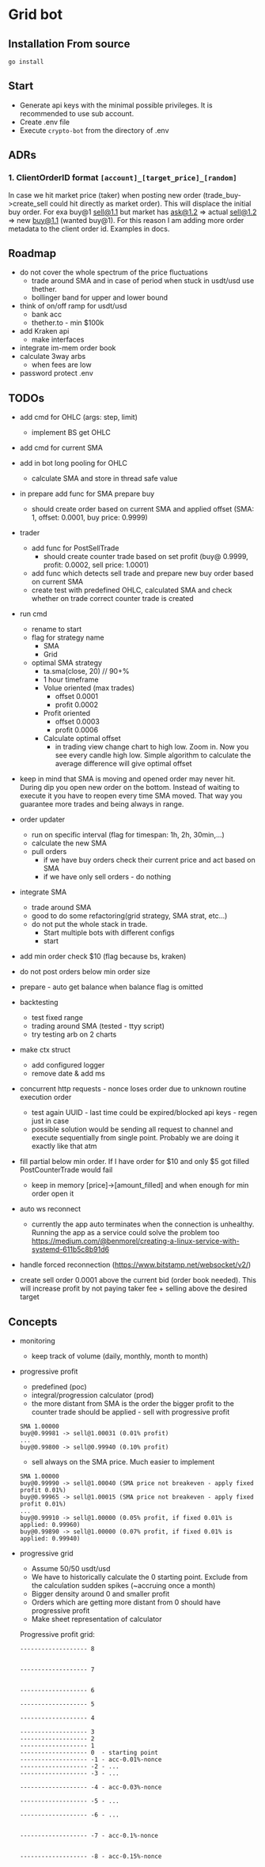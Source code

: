 # Grid bot

## Installation From source
```
go install
```

## Start
- Generate api keys with the minimal possible privileges. It is recommended to use sub account.
- Create .env file
- Execute `crypto-bot` from the directory of .env

## ADRs

### 1. ClientOrderID format `[account]_[target_price]_[random]`
In case we hit market price (taker) when posting new order (trade_buy->create_sell could hit directly as market order). This will displace the initial buy order. For exa buy@1 sell@1.1 but market has ask@1.2 => actual sell@1.2 =>  new buy@1.1 (wanted buy@1). For this reason I am adding more order metadata to the client order id.
Examples in docs.

## Roadmap
- do not cover the whole spectrum of the price fluctuations
    - trade around SMA and in case of period when stuck in usdt/usd use thether.
    - bollinger band for upper and lower bound
- think of on/off ramp for usdt/usd
    - bank acc
    - thether.to - min $100k
- add Kraken api
    - make interfaces
- integrate im-mem order book
- calculate 3way arbs
    - when fees are low
- password protect .env

## TODOs
- add cmd for OHLC (args: step, limit)
    - implement BS get OHLC
- add cmd for current SMA
- add in bot long pooling for OHLC
    - calculate SMA and store in thread safe value

- in prepare add func for SMA prepare buy 
    - should create order based on current SMA and applied offset (SMA: 1, offset: 0.0001, buy price: 0.9999)
- trader
    - add func for PostSellTrade
        - should create counter trade based on set profit (buy@ 0.9999, profit: 0.0002, sell price: 1.0001)
    - add func which detects sell trade and prepare new buy order based on current SMA
    - create test with predefined OHLC, calculated SMA and check whether on trade correct counter trade is created 
- run cmd
    - rename to start
    - flag for strategy name
        - SMA
        - Grid
    - optimal SMA strategy
        - ta.sma(close, 20) // 90+%
        - 1 hour timeframe
        - Volue oriented (max trades)
            - offset 0.0001
            - profit 0.0002
        - Profit oriented
            - offset 0.0003
            - profit 0.0006
        - Calculate optimal offset
            - in trading view change chart to high low. Zoom in. Now you see every candle high low. Simple algorithm to calculate the average difference will give optimal offset

- keep in mind that SMA is moving and opened order may never hit. During dip you open new order on the bottom. Instead of waiting to execute it you have to reopen every time SMA moved. That way you guarantee more trades and being always in range.
- order updater
    - run on specific interval (flag for timespan: 1h, 2h, 30min,...)
    - calculate the new SMA
    - pull orders
        - if we have buy orders check their current price and act based on SMA
        - if we have only sell orders - do nothing

- integrate SMA
    - trade around SMA
    - good to do some refactoring(grid strategy, SMA strat, etc...)
    - do not put the whole stack in trade. 
        - Start multiple bots with different configs
        - start 
- add min order check $10 (flag because bs, kraken)
- do not post orders below min order size
- prepare - auto get balance when balance flag is omitted

- backtesting
    - test fixed range
    - trading around SMA (tested - ttyy script)
    - try testing arb on 2 charts

- make ctx struct
    - add configured logger
    - remove date & add ms

- concurrent http requests - nonce loses order due to unknown routine execution order
    - test again UUID - last time could be expired/blocked api keys - regen just in case
    - possible solution would be sending all request to channel and execute sequentially from single point. Probably we are doing it exactly like that atm

- fill partial below min order. If I have order for $10 and only $5 got filled PostCounterTrade would fail
    - keep in memory [price]->[amount_filled] and when enough for min order open it

- auto ws reconnect
    - currently the app auto terminates when the connection is unhealthy. Running the app as a service could solve the problem too
    https://medium.com/@benmorel/creating-a-linux-service-with-systemd-611b5c8b91d6
- handle forced reconnection (https://www.bitstamp.net/websocket/v2/)

- create sell order 0.0001 above the current bid (order book needed). This will increase profit by not paying taker fee + selling above the desired target

## Concepts
- monitoring
    - keep track of volume (daily, monthly, month to month)

- progressive profit
    - predefined (poc)
    - integral/progression calculator (prod)
    - the more distant from SMA is the order the bigger profit to the counter trade should be applied - sell with progressive profit
    ```
    SMA 1.00000
    buy@0.99981 -> sell@1.00031 (0.01% profit)
    ...
    buy@0.99800 -> sell@0.99940 (0.10% profit)
    ```
    
    - sell always on the SMA price. Much easier to implement
    ```
    SMA 1.00000 
    buy@0.99990 -> sell@1.00040 (SMA price not breakeven - apply fixed profit 0.01%)
    buy@0.99965 -> sell@1.00015 (SMA price not breakeven - apply fixed profit 0.01%)
    ...
    buy@0.99910 -> sell@1.00000 (0.05% profit, if fixed 0.01% is applied: 0.99960)
    buy@0.99890 -> sell@1.00000 (0.07% profit, if fixed 0.01% is applied: 0.99940)
    ```
- progressive grid
    - Assume 50/50 usdt/usd
    - We have to historically calculate the 0 starting point. Exclude from the calculation sudden spikes (~accruing once a month)
    - Bigger density around 0 and smaller profit
    - Orders which are getting more distant from 0 should have progressive profit
    - Make sheet representation of calculator
   

    Progressive profit grid:
    ```
    ------------------- 8
    
    
    ------------------- 7
    
    
    ------------------- 6
    
    ------------------- 5
    
    ------------------- 4
    
    ------------------- 3
    ------------------- 2
    ------------------- 1
    ------------------- 0  - starting point
    ------------------- -1 - acc-0.01%-nonce
    ------------------- -2 - ...
    ------------------- -3 - ...
    
    ------------------- -4 - acc-0.03%-nonce
    
    ------------------- -5 - ...
    
    ------------------- -6 - ...
    
    
    ------------------- -7 - acc-0.1%-nonce
    
    
    ------------------- -8 - acc-0.15%-nonce
    ```
